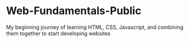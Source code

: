 # Web-Fundamentals-Public
My beginning journey of learning HTML, CSS, Javascript, and combining them together to start developing websites
